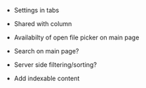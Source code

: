 



- Settings in tabs

- Shared with column

- Availabilty of open file picker on main page
- Search on main page? 
- Server side filtering/sorting?

- Add indexable content

